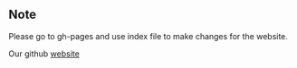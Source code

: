 ## Note
Please go to gh-pages and use index file to make changes for the website.

Our github [website](https://cs7641.github.io/Group2/)
